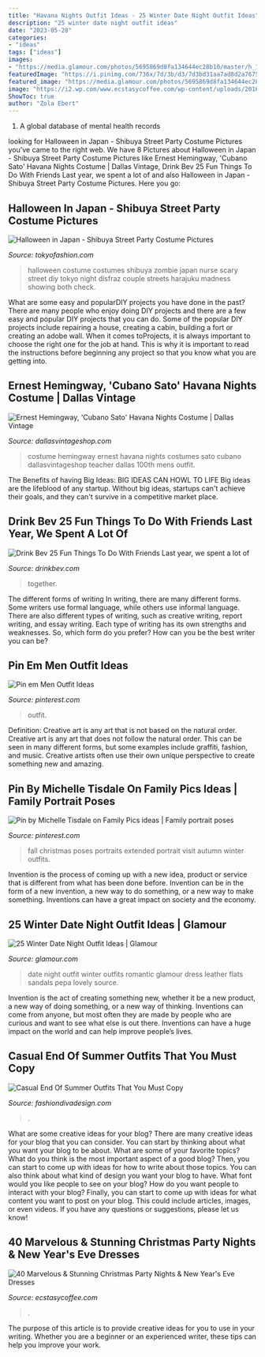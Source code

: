 ```yaml
---
title: "Havana Nights Outfit Ideas - 25 Winter Date Night Outfit Ideas"
description: "25 winter date night outfit ideas"
date: "2023-05-28"
categories:
- "ideas"
tags: ["ideas"]
images:
- "https://media.glamour.com/photos/5695869d8fa134644ec28b10/master/h_1025,c_limit/slideshow-winter-date-outfits-09-winter-date-night-outfit-ideas-lovely-pepa-main.jpg"
featuredImage: "https://i.pinimg.com/736x/7d/3b/d3/7d3bd31aa7ad8d2a767559bb6fd26cfb.jpg"
featured_image: "https://media.glamour.com/photos/5695869d8fa134644ec28b10/master/h_1025,c_limit/slideshow-winter-date-outfits-09-winter-date-night-outfit-ideas-lovely-pepa-main.jpg"
image: "https://i2.wp.com/www.ecstasycoffee.com/wp-content/uploads/2016/11/Christmas-and-New-Year‘s-Eve-Dresses-Ideas-9.jpg?resize=675%2C1013"
ShowToc: true
author: "Zola Ebert"
---
```



1. A global database of mental health records 

	

		
looking for Halloween in Japan - Shibuya Street Party Costume Pictures you've came to the right web. We have 8 Pictures about Halloween in Japan - Shibuya Street Party Costume Pictures like Ernest Hemingway, &#039;Cubano Sato&#039; Havana Nights Costume | Dallas Vintage, Drink Bev 25 Fun Things To Do With Friends Last year, we spent a lot of and also Halloween in Japan - Shibuya Street Party Costume Pictures. Here you go:
		
    
## Halloween In Japan - Shibuya Street Party Costume Pictures

<img loading=lazy src="http://tokyofashion.com/wp-content/uploads/2013/10/Halloween-in-Japan-Shibuya-Costumes-13-023.jpg" onerror="this.onerror=null;this.src='https://tse2.mm.bing.net/th?id=OIP.y6-2K0mE-tn4v485wlqp8wHaLH&amp;pid=15.1';" alt="Halloween in Japan - Shibuya Street Party Costume Pictures">

_Source: tokyofashion.com_

>halloween costume costumes shibuya zombie japan nurse scary street diy tokyo night disfraz couple streets harajuku madness showing both check. 

	

What are some easy and popularDIY projects you have done in the past?
There are many people who enjoy doing DIY projects and there are a few easy and popular DIY projects that you can do. Some of the popular DIY projects include repairing a house, creating a cabin, building a fort or creating an adobe wall. When it comes toProjects, it is always important to choose the right one for the job at hand. This is why it is important to read the instructions before beginning any project so that you know what you are getting into.

    
## Ernest Hemingway, &#039;Cubano Sato&#039; Havana Nights Costume | Dallas Vintage

<img loading=lazy src="http://dallasvintageshop.com/wp-content/uploads/2017/07/Photo-Jul-28-6-43-36-PM.jpg" onerror="this.onerror=null;this.src='https://tse3.mm.bing.net/th?id=OIP.ToKjv9V8mNp-IRrWuBn1cAAAAA&amp;pid=15.1';" alt="Ernest Hemingway, &#039;Cubano Sato&#039; Havana Nights Costume | Dallas Vintage">

_Source: dallasvintageshop.com_

>costume hemingway ernest havana nights costumes sato cubano dallasvintageshop teacher dallas 100th mens outfit. 

	

The Benefits of having Big Ideas:
BIG IDEAS CAN HOWL TO LIFE
Big ideas are the lifeblood of any startup. Without big ideas, startups can't achieve their goals, and they can't survive in a competitive market place.

    
## Drink Bev 25 Fun Things To Do With Friends Last Year, We Spent A Lot Of

<img loading=lazy src="http://cdn.shopify.com/s/files/1/3001/0772/articles/1F1A7019FINALedit_190f7ac9-4422-417e-82f7-45e2dd8a3265_1200x1200.jpg?v=1626516401" onerror="this.onerror=null;this.src='https://tse2.mm.bing.net/th?id=OIP.BAhlWcRvw4Nd1nGRJGeAzQHaE8&amp;pid=15.1';" alt="Drink Bev 25 Fun Things To Do With Friends Last year, we spent a lot of">

_Source: drinkbev.com_

>together. 

	

The different forms of writing
In writing, there are many different forms. Some writers use formal language, while others use informal language. There are also different types of writing, such as creative writing, report writing, and essay writing. Each type of writing has its own strengths and weaknesses. So, which form do you prefer? How can you be the best writer you can be?

    
## Pin Em Men Outfit Ideas

<img loading=lazy src="https://i.pinimg.com/736x/7d/3b/d3/7d3bd31aa7ad8d2a767559bb6fd26cfb.jpg" onerror="this.onerror=null;this.src='https://tse2.mm.bing.net/th?id=OIP.UAFiBUJJAhw18VQhYwRyLQHaLH&amp;pid=15.1';" alt="Pin em Men Outfit Ideas">

_Source: pinterest.com_

>outfit. 

	

Definition: Creative art is any art that is not based on the natural order.
Creative art is any art that does not follow the natural order. This can be seen in many different forms, but some examples include graffiti, fashion, and music. Creative artists often use their own unique perspective to create something new and amazing.

    
## Pin By Michelle Tisdale On Family Pics Ideas | Family Portrait Poses

<img loading=lazy src="https://i.pinimg.com/736x/21/00/94/21009420129bb8019ae91723c822068e--fall-family-photos-family-photo-shoots.jpg" onerror="this.onerror=null;this.src='https://tse1.mm.bing.net/th?id=OIP.V70mzlVPRAbIL6SXAa_TQwHaFS&amp;pid=15.1';" alt="Pin by Michelle Tisdale on Family Pics ideas | Family portrait poses">

_Source: pinterest.com_

>fall christmas poses portraits extended portrait visit autumn winter outfits. 

	

Invention is the process of coming up with a new idea, product or service that is different from what has been done before. Invention can be in the form of a new invention, a new way to do something, or a new way to make something. Inventions can have a great impact on society and the economy.

    
## 25 Winter Date Night Outfit Ideas | Glamour

<img loading=lazy src="https://media.glamour.com/photos/5695869d8fa134644ec28b10/master/h_1025,c_limit/slideshow-winter-date-outfits-09-winter-date-night-outfit-ideas-lovely-pepa-main.jpg" onerror="this.onerror=null;this.src='https://tse4.mm.bing.net/th?id=OIP.USQHFwfxDCKmXB1NIYdCYgHaLH&amp;pid=15.1';" alt="25 Winter Date Night Outfit Ideas | Glamour">

_Source: glamour.com_

>date night outfit winter outfits romantic glamour dress leather flats sandals pepa lovely source. 

	

Invention is the act of creating something new, whether it be a new product, a new way of doing something, or a new way of thinking. Inventions can come from anyone, but most often they are made by people who are curious and want to see what else is out there. Inventions can have a huge impact on the world and can help improve people’s lives.

    
## Casual End Of Summer Outfits That You Must Copy

<img loading=lazy src="https://www.fashiondivadesign.com/wp-content/uploads/2018/08/end-of-summer-outfits-.jpg" onerror="this.onerror=null;this.src='https://tse4.mm.bing.net/th?id=OIP.Y9Vo7c7ZZnRiKRQYwJiBSwHaNK&amp;pid=15.1';" alt="Casual End Of Summer Outfits That You Must Copy">

_Source: fashiondivadesign.com_

>. 

	

What are some creative ideas for your blog?
There are many creative ideas for your blog that you can consider. You can start by thinking about what you want your blog to be about. What are some of your favorite topics? What do you think is the most important aspect of a good blog? Then, you can start to come up with ideas for how to write about those topics. You can also think about what kind of design you want your blog to have. What font would you like people to see on your blog? How do you want people to interact with your blog? Finally, you can start to come up with ideas for what content you want to post on your blog. This could include articles, images, or even videos. If you have any questions or suggestions, please let us know!

    
## 40 Marvelous &amp; Stunning Christmas Party Nights &amp; New Year&#039;s Eve Dresses

<img loading=lazy src="https://i2.wp.com/www.ecstasycoffee.com/wp-content/uploads/2016/11/Christmas-and-New-Year‘s-Eve-Dresses-Ideas-9.jpg?resize=675%2C1013" onerror="this.onerror=null;this.src='https://tse1.mm.bing.net/th?id=OIP.gKXWFYQ4kaB2G3nKji7sOgHaLH&amp;pid=15.1';" alt="40 Marvelous &amp; Stunning Christmas Party Nights &amp; New Year&#039;s Eve Dresses">

_Source: ecstasycoffee.com_

>. 

	

The purpose of this article is to provide creative ideas for you to use in your writing. Whether you are a beginner or an experienced writer, these tips can help you improve your work.

